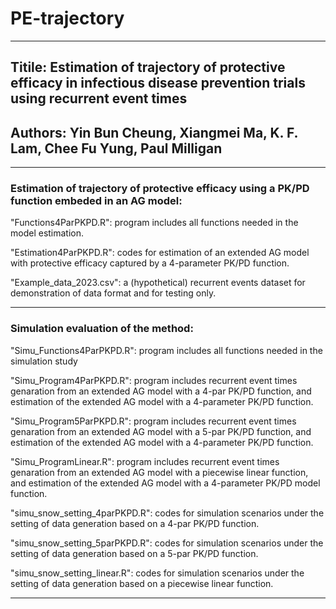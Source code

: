 # PE-trajectory
-----------------------------------------------------------------------------------------------------------------------------------------

## Titile: Estimation of trajectory of protective efficacy in infectious disease prevention trials using recurrent event times

## Authors: Yin Bun Cheung, Xiangmei Ma, K. F. Lam, Chee Fu Yung, Paul Milligan

-----------------------------------------------------------------------------------------------------------------------------------------

### Estimation of trajectory of protective efficacy using a PK/PD function embeded in an AG model:

"Functions4ParPKPD.R": program includes all functions needed in the model estimation.

"Estimation4ParPKPD.R": codes for estimation of an extended AG model with protective efficacy captured by a 4-parameter PK/PD function.

"Example_data_2023.csv": a (hypothetical) recurrent events dataset for demonstration of data format and for testing only.

-----------------------------------------------------------------------------------------------------------------------------------------

### Simulation evaluation of the method:

"Simu_Functions4ParPKPD.R": program includes all functions needed in the simulation study

"Simu_Program4ParPKPD.R": program includes recurrent event times genaration from an extended AG model with a 4-par PK/PD function,
                			    and estimation of the extended AG model with a 4-parameter PK/PD function.

"Simu_Program5ParPKPD.R": program includes recurrent event times genaration from an extended AG model with a 5-par PK/PD function, 
 			                    and estimation of the extended AG model with a 4-parameter PK/PD function. 

"Simu_ProgramLinear.R": program includes recurrent event times genaration from an extended AG model with a piecewise linear function, 
                        and estimation of the extended AG model with a 4-parameter PK/PD model function. 

"simu_snow_setting_4parPKPD.R": codes for simulation scenarios under the setting of data generation based on a 4-par PK/PD function.

"simu_snow_setting_5parPKPD.R": codes for simulation scenarios under the setting of data generation based on a 5-par PK/PD function.

"simu_snow_setting_linear.R": codes for simulation scenarios under the setting of data generation based on a piecewise linear function.

-----------------------------------------------------------------------------------------------------------------------------------------

